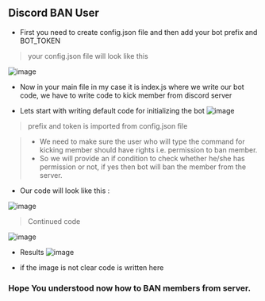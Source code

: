 ## Discord BAN User

- First you need to create config.json file
and then add your bot prefix and BOT_TOKEN

> your config.json file will look like this

![image](https://user-images.githubusercontent.com/65860180/104457180-b2b91f80-55cf-11eb-8d47-465b7c204b01.png)



- Now in your main file in my case it is index.js where we write our bot code, 
we have to write code to kick member from discord server

- Lets start with writing default code for initializing the bot
![image](https://user-images.githubusercontent.com/65860180/104459655-08db9200-55d3-11eb-841b-44c540d10a5f.png)
>prefix and token is imported from config.json file


> - We need to make sure the user who will type the command for kicking member should have rights i.e. permission to ban member.
> - So we will provide an if condition to check whether he/she has permission or not, if yes then bot will ban the member from the server.

- Our code will look like this :


![image](https://user-images.githubusercontent.com/65860180/104461935-f9aa1380-55d5-11eb-9446-8df01118a0c0.png)

> Continued code

![image](https://user-images.githubusercontent.com/65860180/104462136-2eb66600-55d6-11eb-9756-611828b163a9.png)


- Results
![image](https://user-images.githubusercontent.com/65860180/104461568-87d1ca00-55d5-11eb-9def-2990a3997bb9.png)

- if the image is not clear code is written here


### Hope You understood now how to BAN members from server.


